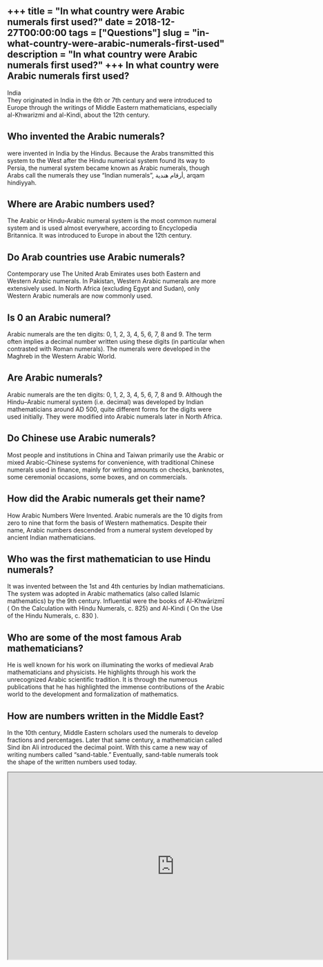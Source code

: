 +++
title = "In what country were Arabic numerals first used?"
date = 2018-12-27T00:00:00
tags = ["Questions"]
slug = "in-what-country-were-arabic-numerals-first-used"
description = "In what country were Arabic numerals first used?"
+++
In what country were Arabic numerals first used?
------------------------------------------------

India  
They originated in India in the 6th or 7th century and were introduced to Europe through the writings of Middle Eastern mathematicians, especially al-Khwarizmi and al-Kindi, about the 12th century.

Who invented the Arabic numerals?
---------------------------------

were invented in India by the Hindus. Because the Arabs transmitted this system to the West after the Hindu numerical system found its way to Persia, the numeral system became known as Arabic numerals, though Arabs call the numerals they use “Indian numerals”, أرقام هندية, arqam hindiyyah.

Where are Arabic numbers used?
------------------------------

The Arabic or Hindu-Arabic numeral system is the most common numeral system and is used almost everywhere, according to Encyclopedia Britannica. It was introduced to Europe in about the 12th century.

Do Arab countries use Arabic numerals?
--------------------------------------

Contemporary use The United Arab Emirates uses both Eastern and Western Arabic numerals. In Pakistan, Western Arabic numerals are more extensively used. In North Africa (excluding Egypt and Sudan), only Western Arabic numerals are now commonly used.

Is 0 an Arabic numeral?
-----------------------

Arabic numerals are the ten digits: 0, 1, 2, 3, 4, 5, 6, 7, 8 and 9. The term often implies a decimal number written using these digits (in particular when contrasted with Roman numerals). The numerals were developed in the Maghreb in the Western Arabic World.

Are Arabic numerals?
--------------------

Arabic numerals are the ten digits: 0, 1, 2, 3, 4, 5, 6, 7, 8 and 9. Although the Hindu–Arabic numeral system (i.e. decimal) was developed by Indian mathematicians around AD 500, quite different forms for the digits were used initially. They were modified into Arabic numerals later in North Africa.

Do Chinese use Arabic numerals?
-------------------------------

Most people and institutions in China and Taiwan primarily use the Arabic or mixed Arabic-Chinese systems for convenience, with traditional Chinese numerals used in finance, mainly for writing amounts on checks, banknotes, some ceremonial occasions, some boxes, and on commercials.

How did the Arabic numerals get their name?
-------------------------------------------

How Arabic Numbers Were Invented. Arabic numerals are the 10 digits from zero to nine that form the basis of Western mathematics. Despite their name, Arabic numbers descended from a numeral system developed by ancient Indian mathematicians.

Who was the first mathematician to use Hindu numerals?
------------------------------------------------------

It was invented between the 1st and 4th centuries by Indian mathematicians. The system was adopted in Arabic mathematics (also called Islamic mathematics) by the 9th century. Influential were the books of Al-Khwārizmī ( On the Calculation with Hindu Numerals, c. 825) and Al-Kindi ( On the Use of the Hindu Numerals, c. 830 ).

Who are some of the most famous Arab mathematicians?
----------------------------------------------------

He is well known for his work on illuminating the works of medieval Arab mathematicians and physicists. He highlights through his work the unrecognized Arabic scientific tradition. It is through the numerous publications that he has highlighted the immense contributions of the Arabic world to the development and formalization of mathematics.

How are numbers written in the Middle East?
-------------------------------------------

In the 10th century, Middle Eastern scholars used the numerals to develop fractions and percentages. Later that same century, a mathematician called Sind ibn Ali introduced the decimal point. With this came a new way of writing numbers called “sand-table.” Eventually, sand-table numerals took the shape of the written numbers used today.

<iframe allow="accelerometer; autoplay; clipboard-write; encrypted-media; gyroscope; picture-in-picture" allowfullscreen="" class="__youtube_prefs__  epyt-is-override  no-lazyload" data-no-lazy="1" data-origheight="433" data-origwidth="770" data-skipgform_ajax_framebjll="" height="433" id="_ytid_92535" loading="lazy" src="https://www.youtube.com/embed/cZH0YnFpjwU?enablejsapi=1&autoplay=0&cc_load_policy=0&cc_lang_pref=&iv_load_policy=1&loop=0&modestbranding=0&rel=1&fs=1&playsinline=0&autohide=2&theme=dark&color=red&controls=1&" title="YouTube player" width="770"></iframe>